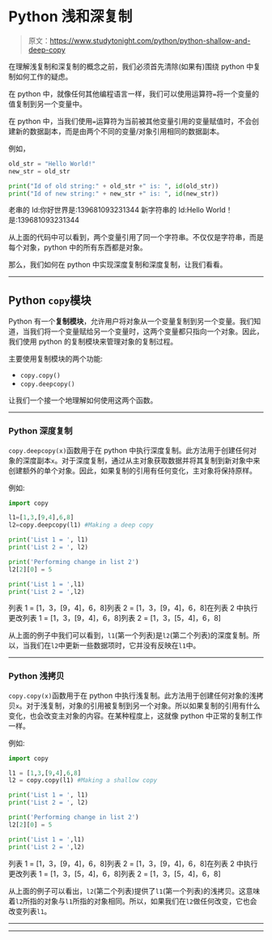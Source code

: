 # Python 浅和深复制

> 原文：<https://www.studytonight.com/python/python-shallow-and-deep-copy>

在理解浅复制和深复制的概念之前，我们必须首先清除(如果有)围绕 python 中复制如何工作的疑虑。

在 python 中，就像任何其他编程语言一样，我们可以使用运算符`=`将一个变量的值复制到另一个变量中。

在 python 中，当我们使用`=`运算符为当前被其他变量引用的变量赋值时，不会创建新的数据副本，而是由两个不同的变量/对象引用相同的数据副本。

例如，

```py
old_str = "Hello World!"
new_str = old_str

print("Id of old string:" + old_str +" is: ", id(old_str))
print("Id of new string:" + new_str +" is: ", id(new_str)) 
```

老串的 Id:你好世界是:139681093231344 新字符串的 Id:Hello World！是:139681093231344

从上面的代码中可以看到，两个变量引用了同一个字符串。不仅仅是字符串，而是每个对象，python 中的所有东西都是对象。

那么，我们如何在 python 中实现深度复制和深度复制，让我们看看。

* * *

## Python `copy`模块

Python 有一个**复制模块**，允许用户将对象从一个变量复制到另一个变量。我们知道，当我们将一个变量赋给另一个变量时，这两个变量都只指向一个对象。因此，我们使用 python 的复制模块来管理对象的复制过程。

主要使用复制模块的两个功能:

*   `copy.copy()`
*   `copy.deepcopy()`

让我们一个接一个地理解如何使用这两个函数。

* * *

### Python 深度复制

`copy.deepcopy(x)`函数用于在 python 中执行深度复制。此方法用于创建任何对象的深度副本`x`。对于深度复制，通过从主对象获取数据并将其复制到新对象中来创建额外的单个对象。因此，如果复制的引用有任何变化，主对象将保持原样。

例如:

```py
import copy

l1=[1,3,[9,4],6,8]
l2=copy.deepcopy(l1) #Making a deep copy

print('List 1 = ', l1)
print('List 2 = ', l2)

print('Performing change in list 2')
l2[2][0] = 5

print('List 1 = ',l1)
print('List 2 = ',l2)
```

列表 1 = [1，3，[9，4]，6，8]列表 2 = [1，3，[9，4]，6，8]在列表 2 中执行更改列表 1 = [1，3，[9，4]，6，8]列表 2 = [1，3，[5，4]，6，8]

从上面的例子中我们可以看到，`l1`(第一个列表)是`l2`(第二个列表)的深度复制。所以，当我们在`l2`中更新一些数据项时，它并没有反映在`l1`中。

* * *

### Python 浅拷贝

`copy.copy(x)`函数用于在 python 中执行浅复制。此方法用于创建任何对象的浅拷贝`x`。对于浅复制，对象的引用被复制到另一个对象。所以如果复制的引用有什么变化，也会改变主对象的内容。在某种程度上，这就像 python 中正常的复制工作一样。

例如:

```py
import copy

l1 = [1,3,[9,4],6,8]
l2 = copy.copy(l1) #Making a shallow copy

print('List 1 = ', l1)
print('List 2 = ', l2)

print('Performing change in list 2')
l2[2][0] = 5

print('List 1 = ',l1)
print('List 2 = ',l2) 
```

列表 1 = [1，3，[9，4]，6，8]列表 2 = [1，3，[9，4]，6，8]在列表 2 中执行更改列表 1 = [1，3，[5，4]，6，8]列表 2 = [1，3，[5，4]，6，8]

从上面的例子可以看出，`l2`(第二个列表)提供了`l1`(第一个列表)的浅拷贝。这意味着`l2`所指的对象与`l1`所指的对象相同。所以，如果我们在`l2`做任何改变，它也会改变列表`l1`。

* * *

* * *